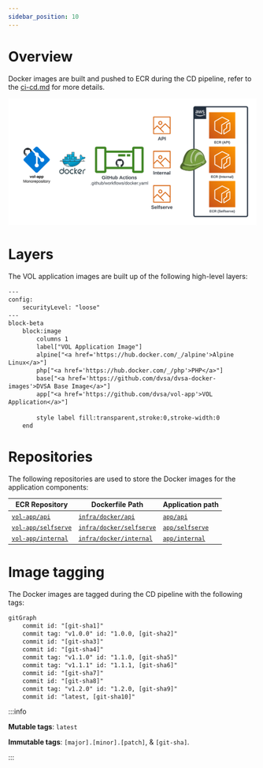 ```yaml
---
sidebar_position: 10
---
```


# Overview

Docker images are built and pushed to ECR during the CD pipeline, refer to the [ci-cd.md](../../ci-cd.md) for more details.

![Docker Images](../../assets/docker-images.png)

# Layers

The VOL application images are built up of the following high-level layers:

```mermaid
---
config:
    securityLevel: "loose"
---
block-beta
    block:image
        columns 1
        label["VOL Application Image"]
        alpine["<a href='https://hub.docker.com/_/alpine'>Alpine Linux</a>"]
        php["<a href='https://hub.docker.com/_/php'>PHP</a>"]
        base["<a href='https://github.com/dvsa/dvsa-docker-images'>DVSA Base Image</a>"]
        app["<a href='https://github.com/dvsa/vol-app'>VOL Application</a>"]

        style label fill:transparent,stroke:0,stroke-width:0
    end
```

# Repositories

The following repositories are used to store the Docker images for the application components:

| ECR Repository                                                                                | Dockerfile Path                                                                              | Application path                                                           |
| --------------------------------------------------------------------------------------------- | -------------------------------------------------------------------------------------------- | -------------------------------------------------------------------------- |
| [`vol-app/api`](https://054614622558.dkr.ecr.eu-west-1.amazonaws.com/vol-app/api)             | [`infra/docker/api`](https://github.com/dvsa/vol-app/tree/main/infra/docker/api)             | [`app/api`](https://github.com/dvsa/vol-app/tree/main/app/api)             |
| [`vol-app/selfserve`](https://054614622558.dkr.ecr.eu-west-1.amazonaws.com/vol-app/selfserve) | [`infra/docker/selfserve`](https://github.com/dvsa/vol-app/tree/main/infra/docker/selfserve) | [`app/selfserve`](https://github.com/dvsa/vol-app/tree/main/app/selfserve) |
| [`vol-app/internal`](https://054614622558.dkr.ecr.eu-west-1.amazonaws.com/vol-app/internal)   | [`infra/docker/internal`](https://github.com/dvsa/vol-app/tree/main/infra/docker/internal)   | [`app/internal`](https://github.com/dvsa/vol-app/tree/main/app/internal)   |

# Image tagging

The Docker images are tagged during the CD pipeline with the following tags:

```mermaid
gitGraph
    commit id: "[git-sha1]"
    commit tag: "v1.0.0" id: "1.0.0, [git-sha2]"
    commit id: "[git-sha3]"
    commit id: "[git-sha4]"
    commit tag: "v1.1.0" id: "1.1.0, [git-sha5]"
    commit tag: "v1.1.1" id: "1.1.1, [git-sha6]"
    commit id: "[git-sha7]"
    commit id: "[git-sha8]"
    commit tag: "v1.2.0" id: "1.2.0, [git-sha9]"
    commit id: "latest, [git-sha10]"
```

:::info

**Mutable tags**: `latest`

**Immutable tags**: `[major].[minor].[patch]`, & `[git-sha]`.

:::
